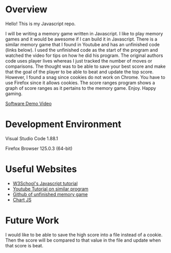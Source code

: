 # Overview

Hello! This is my Javascript repo.

I will be writing a memory game written in Javascript. I like to play memory games and it would be awesome if I can build it in Javascript.
There is a similar memory game that I found in Youtube and has an unfinished code (links below). I used the unfinished code as the start of the program and watched the video for tips on how he did his program. The original authors code uses player lives whereas I just tracked the number of moves or comparisons. The thought was to be able to save your best score and make that the goal of the player to be able to beat and update the top score. However, I found a snag since cookies do not work on Chrome. You have to use Firefox since it allows cookies. The score ranges program shows a graph of score ranges as it pertains to the memory game. 
Enjoy. Happy gaming.


[Software Demo Video](https://www.youtube.com/watch?v=dA1l4ugHS6o)

# Development Environment

Visual Studio Code 1.88.1

Firefox Browser 125.0.3 (64-bit)

# Useful Websites

- [W3School's Javascript tutorial](https://www.w3schools.com/js/default.asp)
- [Youtube Tutorial on similar program](https://www.youtube.com/watch?v=-tlb4tv4mC4&t=2728s)
- [Github of unfinished memory game](https://github.com/developedbyed/memory-game)
- [Chart JS ](https://www.chartjs.org/docs/latest/getting-started/)

# Future Work

I would like to be able to save the high score into a file instead of a cookie. Then the score will be compared to that value in the file and update when that score is beat.